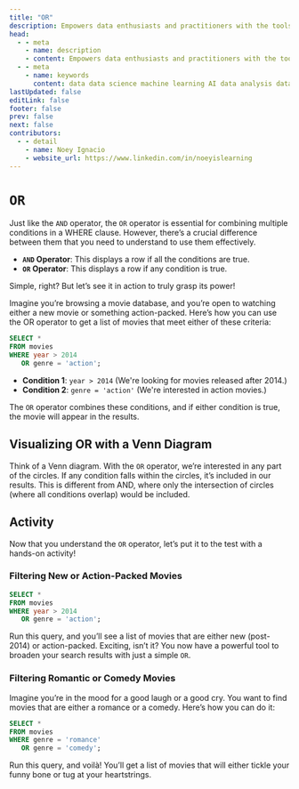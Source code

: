 ```yaml
---
title: "OR"
description: Empowers data enthusiasts and practitioners with the tools and knowledge to unlock the potential of data.
head:
  - - meta
    - name: description
    - content: Empowers data enthusiasts and practitioners with the tools and knowledge to unlock the potential of data.
  - - meta
    - name: keywords
      content: data data science machine learning AI data analysis data-driven data enthusiasts data practitioners
lastUpdated: false
editLink: false
footer: false
prev: false
next: false
contributors:
  - - detail
    - name: Noey Ignacio
    - website_url: https://www.linkedin.com/in/noeyislearning
---
```


# `OR`

Just like the `AND` operator, the `OR` operator is essential for combining multiple conditions in a WHERE clause. However, there’s a crucial difference between them that you need to understand to use them effectively.

- **`AND` Operator**: This displays a row if all the conditions are true.
- **`OR` Operator**: This displays a row if any condition is true.

Simple, right? But let’s see it in action to truly grasp its power!

Imagine you’re browsing a movie database, and you’re open to watching either a new movie or something action-packed. Here’s how you can use the OR operator to get a list of movies that meet either of these criteria:

```sql :line-numbers
SELECT *
FROM movies
WHERE year > 2014
   OR genre = 'action';
```

- **Condition 1**: `year > 2014` (We're looking for movies released after 2014.)
- **Condition 2**: `genre = 'action'` (We're interested in action movies.)

The `OR` operator combines these conditions, and if either condition is true, the movie will appear in the results.

## Visualizing OR with a Venn Diagram

Think of a Venn diagram. With the `OR` operator, we’re interested in any part of the circles. If any condition falls within the circles, it’s included in our results. This is different from AND, where only the intersection of circles (where all conditions overlap) would be included.

<ImageCard
img_url="https://i.imgur.com/KpK28gI.png"
caption="Query Results"
copyright_owner="codecademy.com"
:bordered="true"
/>

## Activity

Now that you understand the `OR` operator, let’s put it to the test with a hands-on activity!

### Filtering New or Action-Packed Movies

```sql :line-numbers
SELECT *
FROM movies
WHERE year > 2014
   OR genre = 'action';
```

Run this query, and you’ll see a list of movies that are either new (post-2014) or action-packed. Exciting, isn’t it? You now have a powerful tool to broaden your search results with just a simple `OR`.

<!--@include: ../_includes/tables/query-results-from-or.md-->

### Filtering Romantic or Comedy Movies

Imagine you’re in the mood for a good laugh or a good cry. You want to find movies that are either a romance or a comedy. Here’s how you can do it:

```sql :line-numbers
SELECT *
FROM movies
WHERE genre = 'romance'
   OR genre = 'comedy';
```

Run this query, and voilà! You’ll get a list of movies that will either tickle your funny bone or tug at your heartstrings.

<!--@include: ../_includes/tables/query-results-from-or-2.md-->
